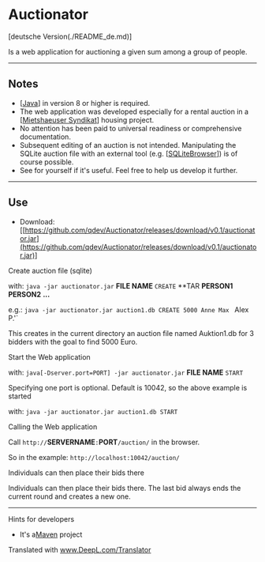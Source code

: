# Auctionator

[deutsche Version(./README_de.md)]

Is a web application for auctioning a given sum among a group of people. 

---
## Notes

* [[Java](https://java.com/de/download)] in version 8 or higher is required.
* The web application was developed especially for a rental auction in a [[Mietshaeuser Syndikat](https://www.syndikat.org)] housing project. 
* No attention has been paid to universal readiness or comprehensive documentation.
* Subsequent editing of an auction is not intended. Manipulating the SQLite auction file with an external tool (e.g. [[SQLiteBrowser](http://sqlitebrowser.org/)]) is of course possible.
* See for yourself if it's useful. Feel free to help us develop it further.


---
## Use

* Download: [[https://github.com/qdev/Auctionator/releases/download/v0.1/auctionator.jar](https://github.com/qdev/Auctionator/releases/download/v0.1/auctionator.jar)]


Create auction file (sqlite)

  with: `java -jar auctionator.jar` **FILE NAME** `CREATE` **TAR **PERSON1** **PERSON2** **...**
  
  e.g.: `java -jar auctionator.jar auction1.db CREATE 5000 Anne Max ` Alex P.'`
  
  This creates in the current directory an auction file named Auktion1.db for 3 bidders with the goal to find 5000 Euro.
  
Start the Web application
  
  with: `java[-Dserver.port=PORT] -jar auctionator.jar` **FILE NAME** `START`
  
  Specifying one port is optional. Default is 10042, so the above example is started
  
  with: `java -jar auctionator.jar auction1.db START`
  
Calling the Web application
  
  Call `http://`**SERVERNAME**`:`**PORT**`/auction/` in the browser.
  
  So in the example: `http://localhost:10042/auction/`
  
  Individuals can then place their bids there 
  
  Individuals can then place their bids there. The last bid always ends the current round and creates a new one.
  
---
Hints for developers

* It's a[Maven](https://maven.apache.org/) project  



Translated with www.DeepL.com/Translator
